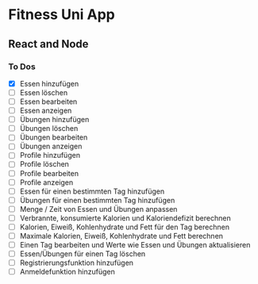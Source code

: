 # Fitness Uni App

## React and Node

### To Dos

- [x] Essen hinzufügen
- [ ] Essen löschen
- [ ] Essen bearbeiten
- [ ] Essen anzeigen
- [ ] Übungen hinzufügen
- [ ] Übungen löschen
- [ ] Übungen bearbeiten
- [ ] Übungen anzeigen
- [ ] Profile hinzufügen
- [ ] Profile löschen
- [ ] Profile bearbeiten
- [ ] Profile anzeigen
- [ ] Essen für einen bestimmten Tag hinzufügen
- [ ] Übungen für einen bestimmten Tag hinzufügen
- [ ] Menge / Zeit von Essen und Übungen anpassen
- [ ] Verbrannte, konsumierte Kalorien und Kaloriendefizit berechnen
- [ ] Kalorien, Eiweiß, Kohlenhydrate und Fett für den Tag berechnen
- [ ] Maximale Kalorien, Eiweiß, Kohlenhydrate und Fett berechnen
- [ ] Einen Tag bearbeiten und Werte wie Essen und Übungen aktualisieren
- [ ] Essen/Übungen für einen Tag löschen
- [ ] Registrierungsfunktion hinzufügen
- [ ] Anmeldefunktion hinzufügen
